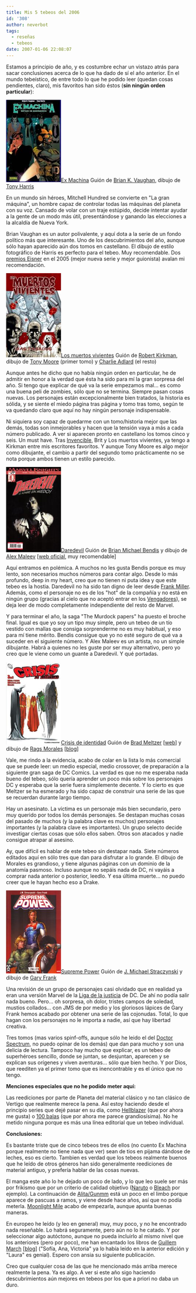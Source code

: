 ```yaml
---
title: Mis 5 tebeos del 2006
id: '308'
author: neverbot
tags:
  - reseñas
  - tebeos
date: 2007-01-06 22:08:07
---
```


Estamos a principio de año, y es costumbre echar un vistazo atrás para sacar conclusiones acerca de lo que ha dado de sí el año anterior. En el mundo tebeístico, de entre todo lo que he podido leer (quedan cosas pendientes, claro), mis favoritos han sido éstos (**sin ningún orden particular**):

[![Ex Machina](./mis-5-tebeos-del-2006/ExMachina.jpg "Ex Machina")Ex Machina](http://en.wikipedia.org/wiki/Ex_Machina_%28comics%29) Guión de [Brian K. Vaughan](http://en.wikipedia.org/wiki/Brian_K._Vaughan), dibujo de [Tony Harris](http://en.wikipedia.org/wiki/Tony_Harris_%28cartoonist%29)

En un mundo sin héroes, Mitchell Hundred se convierte en "La gran máquina", un hombre capaz de controlar todas las máquinas del planeta con su voz. Cansado de volar con un traje estúpido, decide intentar ayudar a la gente de un modo más útil, presentándose y ganando las elecciones a la alcaldía de Nueva York.

Brian Vaughan es un autor polivalente, y aquí dota a la serie de un fondo político más que interesante. Uno de los descubrimientos del año, aunque sólo hayan aparecido aún dos tomos en castellano. El dibujo de estilo fotográfico de Harris es perfecto para el tebeo. Muy recomendable. Dos [premios Eisner](http://en.wikipedia.org/wiki/Eisner_Award) en el 2005 (mejor nueva serie y mejor guionista) avalan mi recomendación. 

[![Los muertos vivientes](./mis-5-tebeos-del-2006/MuertosVivientes.jpg "Los muertos vivientes")Los muertos vivientes](http://en.wikipedia.org/wiki/The_Walking_Dead) Guión de [Robert Kirkman](http://en.wikipedia.org/wiki/Robert_Kirkman), dibujo de [Tony Moore](http://en.wikipedia.org/wiki/Tony_Moore_%28artist%29) (primer tomo) y [Charlie Adlard](http://en.wikipedia.org/wiki/Charlie_Adlard) (el resto)

Aunque antes he dicho que no había ningún orden en particular, he de admitir en honor a la verdad que ésta ha sido para mí la gran sorpresa del año. Si tengo que explicar de qué va la serie empezamos mal... es como una buena peli de zombies, sólo que no se termina. Siempre pasan cosas nuevas. Los personajes están excepcionalmente bien tratados, la historia es sólida, y se siente el miedo página tras página y tomo tras tomo, según te va quedando claro que aquí no hay ningún personaje indispensable.

Ni siquiera soy capaz de quedarme con un tomo/historia mejor que las demás, todas son inmejorables y hacen que la tensión vaya a más a cada número publicado. A ver si aparecen pronto en castellano los tomos cinco y seis. Un must have. Tras [Invencible](http://en.wikipedia.org/wiki/Invincible_%28comic%29), Brit y Los muertos vivientes, ya tengo a Kirkman entre mis escritores favoritos. Y aunque Tony Moore es algo mejor como dibujante, el cambio a partir del segundo tomo prácticamente no se nota porque ambos tienen un estilo parecido. 

[![Daredevil](./mis-5-tebeos-del-2006/Daredevil.jpg "Daredevil")Daredevil](http://en.wikipedia.org/wiki/Daredevil_%28Marvel_Comics%29) Guión de [Brian Michael Bendis](http://en.wikipedia.org/wiki/Brian_Michael_Bendis) y dibujo de [Alex Maleev](http://en.wikipedia.org/wiki/Alex_Maleev) \[[web oficial](http://www.maleev.com/), muy recomendable\]

Aquí entramos en polémica. A muchos no les gusta Bendis porque es muy lento, son necesarios muchos números para contar algo. Desde lo más profundo, deep in my heart, creo que no tienen ni puta idea y que este tebeo es la hostia. Daredevil no ha sido tan digno de leer desde [Frank Miller](http://en.wikipedia.org/wiki/Frank_Miller_%28comics%29). Además, como el personaje no es de los "hot" de la compañía y no está en ningún grupo (gracias al cielo que no aceptó entrar en los [Vengadores](http://en.wikipedia.org/wiki/Avengers_%28comics%29)), se deja leer de modo completamente independiente del resto de Marvel.

Y para terminar el año, la saga "The Murdock papers" ha puesto el broche final. Igual es que yo soy un tipo muy simple, pero un tebeo de un tío vestido con mallas que consiga sorprenderme no es muy habitual, y eso para mí tiene mérito. Bendis consigue que yo no esté seguro de qué va a suceder en el siguiente número. Y Alex Maleev es un artista, no un simple dibujante. Habrá a quienes no les guste por ser muy alternativo, pero yo creo que le viene como un guante a Daredevil. Y qué portadas. 

[![Crisis de identidad](./mis-5-tebeos-del-2006/Crisisdeidentidad.jpg "Crisis de identidad")Crisis de identidad](http://en.wikipedia.org/wiki/Identity_Crisis_%28comics%29) Guión de [Brad Meltzer](http://en.wikipedia.org/wiki/Brad_Meltzer) \[[web](http://www.bradmeltzer.com/)\] y dibujo de [Rags Morales](http://en.wikipedia.org/wiki/Rags_Morales) \[[blog](http://rags.comicbloc.com/)\]

Vale, me rindo a la evidencia, acabo de colar en la lista lo más comercial que se puede leer: un medio especial, medio crossover, de preparación a la siguiente gran saga de DC Comics. La verdad es que no me esperaba nada bueno del tebeo, sólo quería aprender un poco más sobre los personajes DC y esperaba que la serie fuera simplemente decente. Y lo cierto es que Meltzer se ha esmerado y ha sido capaz de construir una serie de las que se recuerdan durante largo tiempo.

Hay un asesinato. La víctima es un personaje más bien secundario, pero muy querido por todos los demás personajes. Se destapan muchas cosas del pasado de muchos (y la palabra clave es muchos) personajes importantes (y la palabra clave es importantes). Un grupo selecto decide investigar ciertas cosas que sólo ellos saben. Otros son atacados y nadie consigue atrapar al asesino.

Ay, que difícil es hablar de este tebeo sin destapar nada. Siete números editados aquí en sólo tres que dan para disfrutar a lo grande. El dibujo de Morales es grandioso, y tiene algunas páginas con un dominio de la anatomía pasmoso. Incluso aunque no sepáis nada de DC, ni vayáis a comprar nada anterior o posterior, leedlo. Y esa última muerte... no puedo creer que le hayan hecho eso a Drake. 

[![Supreme Power](./mis-5-tebeos-del-2006/SupremePower.jpg "Supreme Power")Supreme Power](http://en.wikipedia.org/wiki/Supreme_Power) Guión de [J. Michael Straczynski](http://en.wikipedia.org/wiki/J._Michael_Straczynski) y dibujo de [Gary Frank](http://en.wikipedia.org/wiki/Gary_Frank)

Una revisión de un grupo de personajes casi olvidado que en realidad ya eran una versión Marvel de la [Liga de la justicia](http://en.wikipedia.org/wiki/Justice_league) de DC. De ahí no podía salir nada bueno. Pero... oh sorpresa, oh dolor, tristes campos de soledad, mustios collados... con JMS de por medio y los gloriosos lápices de Gary Frank hemos acabado por obtener una serie de las cojonudas. Total, lo que hagan con los personajes no le importa a nadie, así que hay libertad creativa.

Tres tomos (mas varios spinf-offs, aunque sólo he leido el del [Doctor Spectrum](http://en.wikipedia.org/wiki/Doctor_Spectrum:_Full_Spectrum), no puedo opinar de los demás) que dan para mucho y son una delicia de lectura. Tampoco hay mucho que explicar, es un tebeo de superhéroes sencillo, donde se juntan, se desjuntan, aparecen y se explican sus orígenes y viven aventuras... sólo que bien hecho. Y por Dios, que reediten ya el primer tomo que es inencontrable y es el único que no tengo. 

**Menciones especiales que no he podido meter aquí:**

Las reediciones por parte de Planeta del material clásico y no tan clásico de Vertigo que realmente merece la pena. Así estoy haciendo desde el principio series que dejé pasar en su día, como [Hellblazer](http://en.wikipedia.org/wiki/Hellblazer) (que por ahora me gusta) o [100 balas](http://en.wikipedia.org/wiki/100_bullets) (que por ahora me parece grandiosísima). No he metido ninguna porque es más una línea editorial que un tebeo individual.

**Conclusiones:**

Es bastante triste que de cinco tebeos tres de ellos (no cuento Ex Machina porque realmente no tiene nada que ver) sean de tios en pijama dándose de leches, eso es cierto. Tambien es verdad que los tebeos realmente buenos que he leído de otros géneros han sido generalmente reediciones de material antiguo, y prefería hablar de las cosas nuevas.

El manga este año lo he dejado un poco de lado, y lo que leo suele ser más por frikismo que por un criterio de calidad objetivo ([Naruto](http://en.wikipedia.org/wiki/Naruto) o [Bleach](http://en.wikipedia.org/wiki/Bleach_%28manga%29) por ejemplo). La continuación de [Alita/Gunmm](http://en.wikipedia.org/wiki/Battle_Angel_Alita:_Last_Order) está un poco en el limbo porque aparece de pascuas a ramos, y viene desde hace años, así que no podía meterla. [Moonlight Mile](http://www.editorialivrea.com/ESP/manga_moonlight.htm) acabo de empezarla, aunque apunta buenas maneras.

En europeo he leído (y leo en general) muy, muy poco, y no he encontrado nada reseñable. Lo habrá seguramente, pero aún no lo he catado. Y por seleccionar algo autóctono, aunque no pueda incluirlo al mismo nivel que los anteriores (pero por poco), me han encantado los libros de [Guillem March](http://www.mallorcaweb.net/guillemmarch/) \[[blog](http://guillemmarch.blogspot.com/)\] ("Sofía, Ana, Victoria" ya lo había leído en la anterior edición y "Laura" es genial). Espero con ansia su siguiente publicación.

Creo que cualquier cosa de las que he mencionado más arriba merece realmente la pena. Ya es algo. A ver si este año sigo haciendo descubrimientos aún mejores en tebeos por los que a priori no daba un duro.